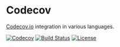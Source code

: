 # Codecov

[Codecov.io](https://codecov.io) integration in various languages.

[![Codecov](https://codecov.io/gh/AlphaHydrae/codecov/branch/master/graph/badge.svg)](https://codecov.io/gh/AlphaHydrae/codecov)
[![Build Status](https://travis-ci.org/AlphaHydrae/codecov.svg?branch=master)](https://travis-ci.org/AlphaHydrae/codecov)
[![License](https://img.shields.io/badge/license-MIT-blue)](https://opensource.org/licenses/MIT)
